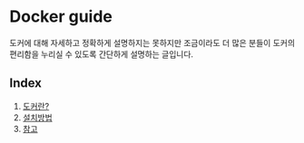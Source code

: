 # Docker guide
도커에 대해 자세하고 정확하게 설명하지는 못하지만 조금이라도 더 많은 분들이 도커의 편리함을 누리실 수 있도록 간단하게 설명하는 글입니다.  

## Index
1. [도커란?](https://github.com/gwangmin/Docker_guide/blob/master/%EB%8F%84%EC%BB%A4.md)
2. [설치방법](https://github.com/gwangmin/Docker_guide/blob/master/%EC%84%A4%EC%B9%98%EB%B0%A9%EB%B2%95.md)
3. [참고](https://subicura.com/2017/01/19/docker-guide-for-beginners-1.html)
